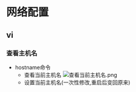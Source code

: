 # 网络配置

## vi 

### 查看主机名 
- hostname命令
	- 查看当前主机名
![查看当前主机名.png](https://upload-images.jianshu.io/upload_images/14467497-bd359d1b5b7ba6f1.png?imageMogr2/auto-orient/strip%7CimageView2/2/w/1240)
	- 设置当前主机名(一次性修改,重启后变回原来)